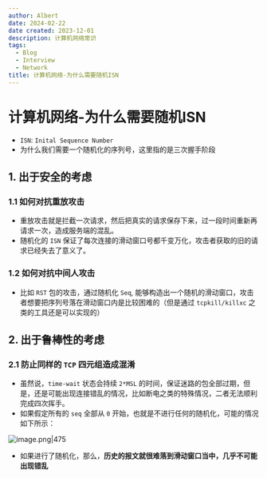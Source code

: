 ```yaml
---
author: Albert
date: 2024-02-22
date created: 2023-12-01
description: 计算机网络常识
tags:
  - Blog
  - Interview
  - Network
title: 计算机网络-为什么需要随机ISN
---
```


# 计算机网络-为什么需要随机ISN

- `ISN`: `Inital Sequence Number`
- 为什么我们需要一个随机化的序列号，这里指的是三次握手阶段

## 1. 出于安全的考虑

### 1.1 如何对抗重放攻击

- 重放攻击就是拦截一次请求，然后把真实的请求保存下来，过一段时间重新再请求一次，造成服务端的混乱。
- 随机化的 `ISN` 保证了每次连接的滑动窗口号都千变万化，攻击者获取的旧的请求已经失去了意义了。

### 1.2 如何对抗中间人攻击

- 比如 `RST` 包的攻击，通过随机化 `Seq`, 能够构造出一个随机的滑动窗口，攻击者想要把序列号落在滑动窗口内是比较困难的（但是通过 `tcpkill/killxc` 之类的工具还是可以实现的）

## 2. 出于鲁棒性的考虑

### 2.1 防止同样的 `TCP` 四元组造成混淆

- 虽然说，`time-wait` 状态会持续 `2*MSL` 的时间，保证迷路的包全部过期，但是，还是可能出现连接错乱的情况，比如断电之类的特殊情况，二者无法顺利完成四次挥手。
- 如果假定所有的 `seq` 全部从 `0` 开始，也就是不进行任何的随机化，可能的情况如下所示：

![image.png|475](https://img-20221128.oss-cn-shanghai.aliyuncs.com/img-2023-05/20231201171331.png)

- 如果进行了随机化，那么，**历史的报文就很难落到滑动窗口当中，几乎不可能出现错乱**
